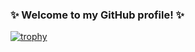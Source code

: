 ### ✨ Welcome to my GitHub profile! ✨ 

<!--
**Maximus1202/Maximus1202** is a ✨ _special_ ✨ repository because its `README.md` (this file) appears on your GitHub profile.

-->

[![trophy](https://github-profile-trophy.vercel.app/?username=Maximus1202)](https://github.com/ryo-ma/github-profile-trophy)











